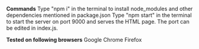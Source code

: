 __Commands__
Type "npm i" in the terminal to install node_modules and other dependencies mentioned in package.json
Type "npm start" in the terminal to start the server on port 9000 and serves the HTML page.
The port can be edited in index.js.

__Tested on following browsers__
Google Chrome
Firefox
